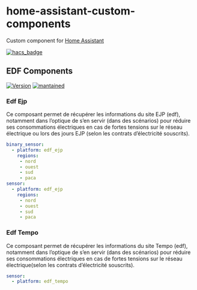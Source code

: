 
# home-assistant-custom-components
Custom component for [Home Assistant](https://home-assistant.io/)

[![hacs_badge](https://img.shields.io/badge/HACS-Custom-orange.svg)](https://github.com/custom-components/hacs)

## EDF Components
[![Version](https://img.shields.io/badge/version-0.0.1-green.svg?style=for-the-badge)](#) [![mantained](https://img.shields.io/maintenance/yes/2018.svg?style=for-the-badge)](#)

### Edf Ejp


Ce composant permet de récupérer les informations du site EJP (edf), notamment dans l’optique de s’en servir (dans des scénarios) pour réduire ses consommations électriques en cas de fortes tensions sur le réseau électrique ou lors des jours EJP (selon les contrats d’électricité souscrits).

```yaml
binary_sensor:
  - platform: edf_ejp
    regions:
     - nord
     - ouest
     - sud
     - paca
sensor:
  - platform: edf_ejp
    regions:
     - nord
     - ouest
     - sud
     - paca
```

### Edf Tempo

Ce composant permet de récupérer les informations du site Tempo (edf), notamment dans l’optique de s’en servir (dans des scénarios) pour réduire ses consommations électriques en cas de fortes tensions sur le réseau électrique(selon les contrats d’électricité souscrits).

```yaml
sensor:
  - platform: edf_tempo
```
